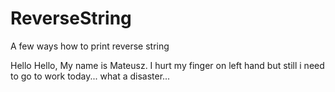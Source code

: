 # ReverseString
A few ways how to print reverse string

Hello Hello, My name is Mateusz. I hurt my finger on left hand but still i need to go to work today... what a disaster...

